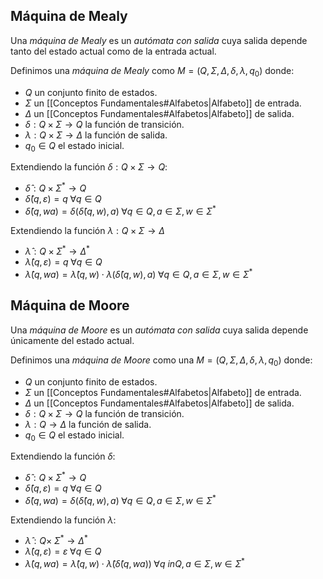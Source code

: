 ## Máquina de Mealy
Una *máquina de Mealy* es un *autómata con salida* cuya salida depende tanto del estado actual como de la entrada actual.

Definimos una *máquina de Mealy* como $M=(Q, \Sigma, \Delta, \delta, \lambda, q_0)$ donde:
- $Q$ un conjunto finito de estados.
- $\Sigma$ un [[Conceptos Fundamentales#Alfabetos|Alfabeto]] de entrada.
- $\Delta$ un [[Conceptos Fundamentales#Alfabetos|Alfabeto]] de salida.
- $\delta : Q \times \Sigma \rightarrow Q$ la función de transición.
- $\lambda : Q \times \Sigma \rightarrow \Delta$ la función de salida.
- $q_0 \in Q$ el estado inicial.

Extendiendo la función $\delta : Q \times \Sigma \rightarrow Q$:
- $\hat{\delta}: Q \times \Sigma^{\ast} \rightarrow Q$
- $\hat{\delta}(q, \varepsilon) = q \; \forall q \in Q$
- $\hat{\delta}(q, wa) = \delta(\hat{\delta}(q, w), a) \; \forall q \in Q, a \in \Sigma, w \in \Sigma^{\ast}$

Extendiendo la función $\lambda : Q \times \Sigma \rightarrow \Delta$
- $\hat{\lambda} : Q \times \Sigma^{\ast} \rightarrow \Delta^{\ast}$
- $\hat{\lambda}(q, \varepsilon) = q \; \forall q \in Q$
- $\hat{\lambda}(q, wa) = \hat{\lambda}(q, w) \cdot \lambda(\hat{\delta}(q, w), a) \; \forall q \in Q, a \in \Sigma, w \in \Sigma^{\ast}$

## Máquina de Moore
Una *máquina de Moore* es un *autómata con salida* cuya salida depende únicamente del estado actual.

Definimos una *máquina de Moore* como una $M = (Q, \Sigma, \Delta, \delta, \lambda, q_0)$ donde:
- $Q$ un conjunto finito de estados.
- $\Sigma$ un [[Conceptos Fundamentales#Alfabetos|Alfabeto]] de entrada.
- $\Delta$ un [[Conceptos Fundamentales#Alfabetos|Alfabeto]] de salida.
- $\delta : Q \times \Sigma \rightarrow Q$ la función de transición.
- $\lambda : Q \rightarrow \Delta$ la función de salida.
- $q_0 \in Q$ el estado inicial.

Extendiendo la función $\delta$:
- $\hat{\delta} : Q \times \Sigma^{\ast} \rightarrow Q$
- $\hat{\delta}(q, \varepsilon) = q \; \forall q \in Q$
- $\hat{\delta}(q, wa) = \delta(\hat{\delta}(q, w), a) \; \forall q \in Q, a \in \Sigma, w \in \Sigma^{\ast}$

Extendiendo la función $\lambda$:
- $\hat{\lambda}: Q \times \ \Sigma^{\ast} \rightarrow \Delta^{\ast}$
- $\hat{\lambda}(q, \varepsilon) = \varepsilon \; \forall q \in Q$
- $\hat{\lambda}(q, wa) = \hat{\lambda}(q, w) \cdot \hat{\lambda}(\hat{\delta}(q, wa)) \; \forall q \ in Q, a \in \Sigma, w \in \Sigma^{\ast}$